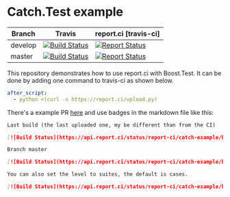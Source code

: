 # Catch.Test example


| Branch | Travis | report.ci [travis-ci] |
|--------|--------|-----------------------|
| develop | [![Build Status](https://travis-ci.com/report-ci/catch-example.svg?branch=develop)](https://travis-ci.com/report-ci/catch-example) | [![Report Status](https://api.report.ci/status/report-ci/catch-example/badge.svg?branch=develop&level=cases&build=travis-ci)](https://api.report.ci/status/report-ci/catch-example?branch=develop&build=travis-ci) |
| master | [![Build Status](https://travis-ci.com/report-ci/catch-example.svg?branch=master)](https://travis-ci.com/report-ci/catch-example) | [![Report Status](https://api.report.ci/status/report-ci/catch-example/badge.svg?branch=master&level=cases&build=travis-ci)](https://api.report.ci/status/report-ci/catch-example?branch=master&build=travis-ci) |

This repository demonstrates how to use report.ci with Boost.Test. It can be done by adding one command to travis-ci as shown below.

```yml
after_script:
  - python <(curl -s https://report.ci/upload.py)
```

There's a example PR [here](https://github.com/report-ci/catch-example/pull/1) and use badges in the markdown file like this:

```md
Last build (the last uploaded one, my be different than from the CI)

[![Build Status](https://api.report.ci/status/report-ci/catch-example/badge.svg)](https://api.report.ci/status/report-ci/catch-example)

Branch master

[![Build Status](https://api.report.ci/status/report-ci/catch-example/badge.svg&branch=master)](https://api.report.ci/status/report-ci/catch-example&branch=master)

You can also set the level to suites, the default is cases.

[![Build Status](https://api.report.ci/status/report-ci/catch-example/badge.svg?branch=master&level=suites)](https://api.report.ci/status/report-ci/catch-example?branch=master)

```

